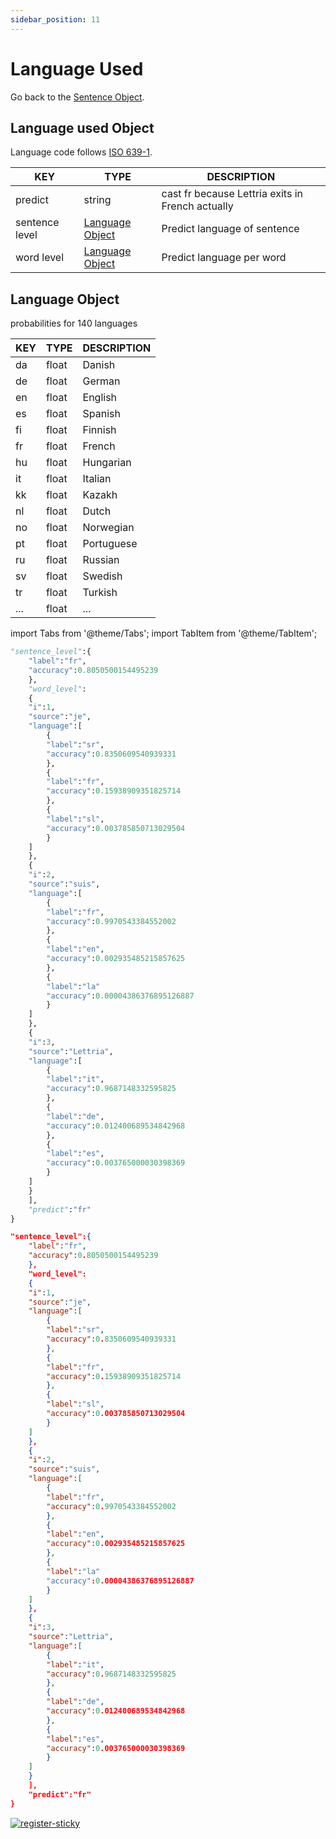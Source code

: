 ```yaml
---
sidebar_position: 11
---
```


# Language Used

Go back to the [Sentence Object](https://www.lettria.com/documentation/docs/API/lettria-sentence-object).

## Language used Object

Language code follows [ISO 639-1](https://en.wikipedia.org/wiki/List_of_ISO_639-1_codes).

| KEY            	| TYPE            	| DESCRIPTION                                      	|
|----------------	|-----------------	|--------------------------------------------------	|
| predict        	| string          	| cast fr because Lettria exits in French actually 	|
| sentence level 	| [Language Object](https://www.lettria.com/documentation/docs/API/language-used#language-object) 	| Predict language of sentence                     	|
| word level     	| [Language Object](https://www.lettria.com/documentation/docs/API/language-used#language-object) 	| Predict language per word                        	|

## Language Object

probabilities for 140 languages

| KEY 	| TYPE  	| DESCRIPTION 	|
|-----	|-------	|-------------	|
| da  	| float 	| Danish      	|
| de  	| float 	| German      	|
| en  	| float 	| English     	|
| es  	| float 	| Spanish     	|
| fi  	| float 	| Finnish     	|
| fr  	| float 	| French      	|
| hu  	| float 	| Hungarian   	|
| it  	| float 	| Italian     	|
| kk  	| float 	| Kazakh      	|
| nl  	| float 	| Dutch       	|
| no  	| float 	| Norwegian   	|
| pt  	| float 	| Portuguese  	|
| ru  	| float 	| Russian     	|
| sv  	| float 	| Swedish     	|
| tr  	| float 	| Turkish     	|
| ... 	| float 	| ...         	|

import Tabs from '@theme/Tabs';
import TabItem from '@theme/TabItem';

<Tabs>
<TabItem value="py" label="Python">

```py
"sentence_level":{
    "label":"fr",
    "accuracy":0.8050500154495239
    },
    "word_level":
    {
    "i":1,
    "source":"je",
    "language":[
        {
        "label":"sr",
        "accuracy":0.8350609540939331
        },
        {
        "label":"fr",
        "accuracy":0.15938909351825714
        },
        {
        "label":"sl",
        "accuracy":0.003785850713029504
        }
    ]
    },
    {
    "i":2,
    "source":"suis",
    "language":[
        {
        "label":"fr",
        "accuracy":0.9970543384552002
        },
        {
        "label":"en",
        "accuracy":0.002935485215857625
        },
        {
        "label":"la"
        "accuracy":0.00004386376895126887
        }
    ]
    },
    {
    "i":3,
    "source":"Lettria",
    "language":[
        {
        "label":"it",
        "accuracy":0.9687148332595825
        },
        {
        "label":"de",
        "accuracy":0.012400689534842968
        },
        {
        "label":"es",
        "accuracy":0.003765000030398369
        }
    ]
    }
    ],
    "predict":"fr"
}

```

</TabItem>
<TabItem value="json" label="JSON">

```json
"sentence_level":{
    "label":"fr",
    "accuracy":0.8050500154495239
    },
    "word_level":
    {
    "i":1,
    "source":"je",
    "language":[
        {
        "label":"sr",
        "accuracy":0.8350609540939331
        },
        {
        "label":"fr",
        "accuracy":0.15938909351825714
        },
        {
        "label":"sl",
        "accuracy":0.003785850713029504
        }
    ]
    },
    {
    "i":2,
    "source":"suis",
    "language":[
        {
        "label":"fr",
        "accuracy":0.9970543384552002
        },
        {
        "label":"en",
        "accuracy":0.002935485215857625
        },
        {
        "label":"la"
        "accuracy":0.00004386376895126887
        }
    ]
    },
    {
    "i":3,
    "source":"Lettria",
    "language":[
        {
        "label":"it",
        "accuracy":0.9687148332595825
        },
        {
        "label":"de",
        "accuracy":0.012400689534842968
        },
        {
        "label":"es",
        "accuracy":0.003765000030398369
        }
    ]
    }
    ],
    "predict":"fr"
}
```

</TabItem>
</Tabs>

[![register-sticky](/img/register-sticky.png)](https://app.lettria.com/signup)